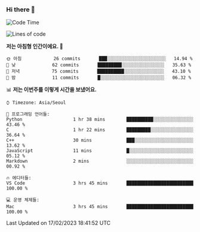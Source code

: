 ### Hi there 👋

<!--START_SECTION:waka-->
![Code Time](http://img.shields.io/badge/Code%20Time-80%20hrs%2015%20mins-blue)

![Lines of code](https://img.shields.io/badge/%EC%A0%80%EB%8A%94%20%EC%97%AC%ED%83%9C%EA%B9%8C%EC%A7%80%20-78%20Thousand%20%EC%A4%84%EC%9D%98%20%EC%BD%94%EB%93%9C%EB%A5%BC%20%EC%9E%91%EC%84%B1%ED%96%88%EC%96%B4%EC%9A%94.-blue)

**저는 아침형 인간이에요. 🐤** 

```text
🌞 아침            26 commits       ███░░░░░░░░░░░░░░░░░░░░░░   14.94 % 
🌆 낮　            62 commits       █████████░░░░░░░░░░░░░░░░   35.63 % 
🌃 저녁            75 commits       ██████████░░░░░░░░░░░░░░░   43.10 % 
🌙 밤　            11 commits       █░░░░░░░░░░░░░░░░░░░░░░░░   06.32 % 

```


📊 **저는 이번주를 이렇게 시간을 보냈어요.** 

```text
⌚︎ Timezone: Asia/Seoul

💬 프로그래밍 언어들: 
Python                   1 hr 38 mins        ██████████░░░░░░░░░░░░░░░   43.46 % 
C                        1 hr 22 mins        █████████░░░░░░░░░░░░░░░░   36.64 % 
C++                      30 mins             ███░░░░░░░░░░░░░░░░░░░░░░   13.62 % 
JavaScript               11 mins             █░░░░░░░░░░░░░░░░░░░░░░░░   05.12 % 
Markdown                 2 mins              ░░░░░░░░░░░░░░░░░░░░░░░░░   00.92 % 

🔥 에디터들: 
VS Code                  3 hrs 45 mins       █████████████████████████   100.00 % 

💻 운영 체제들: 
Mac                      3 hrs 45 mins       █████████████████████████   100.00 % 

```


 Last Updated on 17/02/2023 18:41:52 UTC
<!--END_SECTION:waka-->
